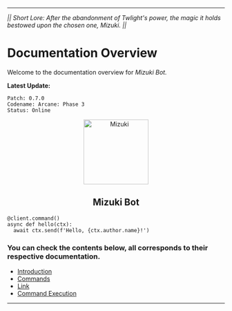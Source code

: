 ___

*|| Short Lore: After the abandonment of Twlight's power, the magic it holds bestowed upon the chosen one, Mizuki. ||*

# Documentation Overview
Welcome to the documentation overview for *Mizuki Bot.*

**Latest Update:**

    Patch: 0.7.0
    Codename: Arcane: Phase 3
    Status: Online

<p align="center">
  <img width="150" src="https://cdn.discordapp.com/attachments/840574968227037225/859615282812289054/20210630_084613_0000.jpg" alt="Mizuki">
</p>

<h2 align="center">
    Mizuki Bot
</h2>

```
@client.command()
async def hello(ctx):
  await ctx.send(f'Hello, {ctx.author.name}!')
```

### You can check the contents below, all corresponds to their respective documentation.
* [Introduction](https://github.com/raianah/twlight-docs/tree/main/introduction "Introduction")
* [Commands](https://github.com/raianah/twlight-docs/tree/main/commands "Commands")
* [Link](https://discord.com/api/oauth2/authorize?client_id=828936914601246741&permissions=1409416310&scope=bot "Discord Invite Link")
* [Command Execution](https://github.com/raianah/twlight-docs/tree/main/command%20execution "Command Execution")

___

